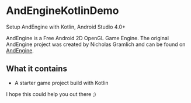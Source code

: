 # AndEngineKotlinDemo
Setup AndEngine with Kotlin, Android Studio 4.0+

AndEngine is a Free Android 2D OpenGL Game Engine.
The original AndEngine project was created by Nicholas Gramlich and can be found on [AndEngine](https://github.com/nicolasgramlich/AndEngine).

## What it contains
- A starter game project build with Kotlin

I hope this could help you out there ;)

